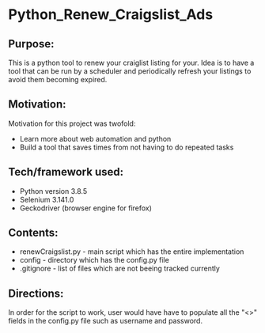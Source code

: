 # Python_Renew_Craigslist_Ads

## Purpose:

This is a python tool to renew your craiglist listing for your. Idea is to have a tool that can be run by a scheduler and periodically 
refresh your listings to avoid them becoming expired. 

## Motivation:

Motivation for this project was twofold: 
  
  * Learn more about web automation and python
  * Build a tool that saves times from not having to do repeated tasks

## Tech/framework used:

  * Python version 3.8.5
  * Selenium 3.141.0
  * Geckodriver (browser engine for firefox)

## Contents:
  * renewCraigslist.py - main script which has the entire implementation 
  * config - directory which has the config.py file
  * .gitignore - list of files which are not beeing tracked currently 
 
## Directions:

In order for the script to work, user would have have to populate all the "<>" fields in the config.py file such as username and password. 
